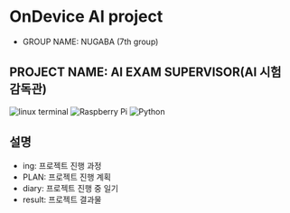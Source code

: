 # OnDevice AI project
* GROUP NAME: NUGABA (7th group)
## PROJECT NAME: AI EXAM SUPERVISOR(AI 시험 감독관)
![linux terminal](https://img.shields.io/badge/LINUX-FFD700?style=flat&logo=opencv&logoColor=4CAF50)
![Raspberry Pi](https://img.shields.io/badge/Device-Raspberry%20Pi_5-red?logo=raspberrypi&logoColor=red)
![Python](https://img.shields.io/badge/Python_3.10-blue?logo=python&logoColor=003366)

## 설명
* ing: 프로젝트 진행 과정
* PLAN: 프로젝트 진행 계획
* diary: 프로젝트 진행 중 일기
* result: 프로젝트 결과물
